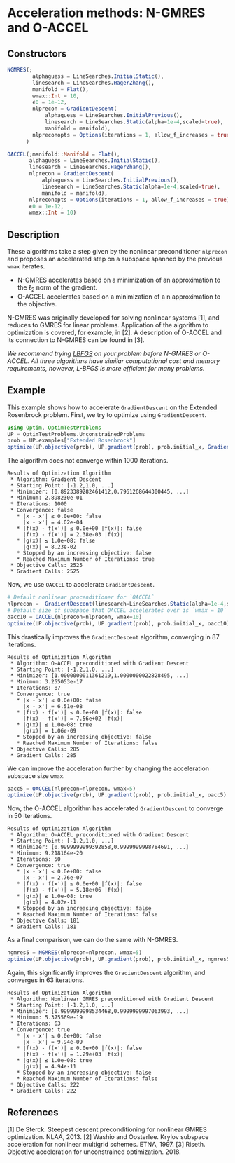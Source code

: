 # Acceleration methods: N-GMRES and O-ACCEL
## Constructors
```julia
NGMRES(;
        alphaguess = LineSearches.InitialStatic(),
        linesearch = LineSearches.HagerZhang(),
        manifold = Flat(),
        wmax::Int = 10,
        ϵ0 = 1e-12,
        nlprecon = GradientDescent(
            alphaguess = LineSearches.InitialPrevious(),
            linesearch = LineSearches.Static(alpha=1e-4,scaled=true),
            manifold = manifold),
        nlpreconopts = Options(iterations = 1, allow_f_increases = true),
      )
```

```julia
OACCEL(;manifold::Manifold = Flat(),
       alphaguess = LineSearches.InitialStatic(),
       linesearch = LineSearches.HagerZhang(),
       nlprecon = GradientDescent(
           alphaguess = LineSearches.InitialPrevious(),
           linesearch = LineSearches.Static(alpha=1e-4,scaled=true),
           manifold = manifold),
       nlpreconopts = Options(iterations = 1, allow_f_increases = true),
       ϵ0 = 1e-12,
       wmax::Int = 10)
```

## Description
These algorithms take a step given by the nonlinear preconditioner `nlprecon`
and proposes an accelerated step on a subspace spanned by the previous
`wmax` iterates.

- N-GMRES accelerates based on a minimization of an approximation to the $\ell_2$ norm of the
gradient.
- O-ACCEL accelerates based on a minimization of a n approximation to the objective.

N-GMRES was originally developed for solving nonlinear systems [1], and reduces to
GMRES for linear problems.
Application of the algorithm to optimization is covered, for example, in [2].
A description of O-ACCEL and its connection to N-GMRES can be found in [3].

*We recommend trying [LBFGS](lbfgs.md) on your problem before N-GMRES or O-ACCEL. All three algorithms have similar computational cost and memory requirements, however, L-BFGS is more efficient for many problems.*

## Example

This example shows how to accelerate `GradientDescent` on the Extended Rosenbrock problem.
First, we try to optimize using `GradientDescent`.

```julia
using Optim, OptimTestProblems
UP = OptimTestProblems.UnconstrainedProblems
prob = UP.examples["Extended Rosenbrock"]
optimize(UP.objective(prob), UP.gradient(prob), prob.initial_x, GradientDescent())
```
The algorithm does not converge within 1000 iterations.

```
Results of Optimization Algorithm
 * Algorithm: Gradient Descent
 * Starting Point: [-1.2,1.0, ...]
 * Minimizer: [0.8923389282461412,0.7961268644300445, ...]
 * Minimum: 2.898230e-01
 * Iterations: 1000
 * Convergence: false
   * |x - x'| ≤ 0.0e+00: false 
     |x - x'| = 4.02e-04 
   * |f(x) - f(x')| ≤ 0.0e+00 |f(x)|: false
     |f(x) - f(x')| = 2.38e-03 |f(x)|
   * |g(x)| ≤ 1.0e-08: false 
     |g(x)| = 8.23e-02 
   * Stopped by an increasing objective: false
   * Reached Maximum Number of Iterations: true
 * Objective Calls: 2525
 * Gradient Calls: 2525
```        

Now, we use `OACCEL` to accelerate `GradientDescent`.
```julia
# Default nonlinear procenditioner for `OACCEL`
nlprecon =  GradientDescent(linesearch=LineSearches.Static(alpha=1e-4,scaled=true))
# Default size of subspace that OACCEL accelerates over is `wmax = 10`
oacc10 = OACCEL(nlprecon=nlprecon, wmax=10)
optimize(UP.objective(prob), UP.gradient(prob), prob.initial_x, oacc10)
```
This drastically improves the `GradientDescent` algorithm, converging in 87 iterations.
```
Results of Optimization Algorithm
 * Algorithm: O-ACCEL preconditioned with Gradient Descent
 * Starting Point: [-1.2,1.0, ...]
 * Minimizer: [1.0000000011361219,1.0000000022828495, ...]
 * Minimum: 3.255053e-17
 * Iterations: 87
 * Convergence: true
   * |x - x'| ≤ 0.0e+00: false 
     |x - x'| = 6.51e-08 
   * |f(x) - f(x')| ≤ 0.0e+00 |f(x)|: false
     |f(x) - f(x')| = 7.56e+02 |f(x)|
   * |g(x)| ≤ 1.0e-08: true 
     |g(x)| = 1.06e-09 
   * Stopped by an increasing objective: false
   * Reached Maximum Number of Iterations: false
 * Objective Calls: 285
 * Gradient Calls: 285
```

We can improve the acceleration further by changing the acceleration subspace size `wmax`.
```julia
oacc5 = OACCEL(nlprecon=nlprecon, wmax=5)
optimize(UP.objective(prob), UP.gradient(prob), prob.initial_x, oacc5)
```
Now, the O-ACCEL algorithm has accelerated `GradientDescent` to converge in 50 iterations.
```
Results of Optimization Algorithm
 * Algorithm: O-ACCEL preconditioned with Gradient Descent
 * Starting Point: [-1.2,1.0, ...]
 * Minimizer: [0.9999999999392858,0.9999999998784691, ...]
 * Minimum: 9.218164e-20
 * Iterations: 50
 * Convergence: true
   * |x - x'| ≤ 0.0e+00: false 
     |x - x'| = 2.76e-07 
   * |f(x) - f(x')| ≤ 0.0e+00 |f(x)|: false
     |f(x) - f(x')| = 5.18e+06 |f(x)|
   * |g(x)| ≤ 1.0e-08: true 
     |g(x)| = 4.02e-11 
   * Stopped by an increasing objective: false
   * Reached Maximum Number of Iterations: false
 * Objective Calls: 181
 * Gradient Calls: 181
```

As a final comparison, we can do the same with N-GMRES.
```julia
ngmres5 = NGMRES(nlprecon=nlprecon, wmax=5)
optimize(UP.objective(prob), UP.gradient(prob), prob.initial_x, ngmres5)
```
Again, this significantly improves the `GradientDescent` algorithm, and converges in 63 iterations.
```
Results of Optimization Algorithm
 * Algorithm: Nonlinear GMRES preconditioned with Gradient Descent
 * Starting Point: [-1.2,1.0, ...]
 * Minimizer: [0.9999999998534468,0.9999999997063993, ...]
 * Minimum: 5.375569e-19
 * Iterations: 63
 * Convergence: true
   * |x - x'| ≤ 0.0e+00: false 
     |x - x'| = 9.94e-09 
   * |f(x) - f(x')| ≤ 0.0e+00 |f(x)|: false
     |f(x) - f(x')| = 1.29e+03 |f(x)|
   * |g(x)| ≤ 1.0e-08: true 
     |g(x)| = 4.94e-11 
   * Stopped by an increasing objective: false
   * Reached Maximum Number of Iterations: false
 * Objective Calls: 222
 * Gradient Calls: 222
```

## References
[1] De Sterck. Steepest descent preconditioning for nonlinear GMRES optimization. NLAA, 2013.
[2] Washio and Oosterlee. Krylov subspace acceleration for nonlinear multigrid schemes. ETNA, 1997.
[3] Riseth. Objective acceleration for unconstrained optimization. 2018.
